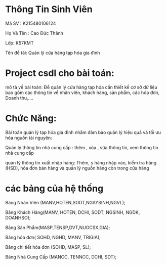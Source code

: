 # Thông Tin Sinh Viên

Mã SV : K215480106124

Họ Và Tên : Cao Đức Thành

Lớp: K57KMT

Tên đề tài: Quản lý cửa hàng tạp hóa gia đình


# Project csdl cho bài toán:

mô tả về bài toán: Để quản lý cửa hàng tạp hóa cần thiết kế cơ sở dữ liệu bao gồm các thông tin về nhân viên, khách hàng, sản phẩm, các hóa đơn, Doanh thu,....

# Chức Năng:

Bài toán quản lý tạp hóa gia đình nhằm đảm bảo quản lý hiệu quả và tối ưu hóa nguồn tài nguyên:

Quản lý thông tin nhà cung cấp : thêm , xóa , sửa thông tin, xem thông tin nhà cung cấp

quản lý thông tin xuất nhập hàng: Thêm, s hàng nhập vào, kiểm tra hàng (HSD), hóa đơn bán hàng và quản lý nguồn hàng còn trong cửa hàng 


# các bảng của hệ thống 

Bảng Nhân Viên (MANV,HOTEN,SODT,NGAYSINH,NGVL);

Bảng Khách Hàng(MANV, HOTEN, DCHI, SODT, NGSINH, NGDK, DOANHSO);

Bảng Sản Phẩm(MASP,TENSP,DVT,NUOCSX,GIA);

Bảng hóa đơn( SOHD, NGHD, MANV, TRIGIA);

Bảng chi tiết hóa đơn (SOHD, MASP, SL);

Bảng Nhà Cung Cấp (MANCC, TENNCC, DCHI, SDT);

